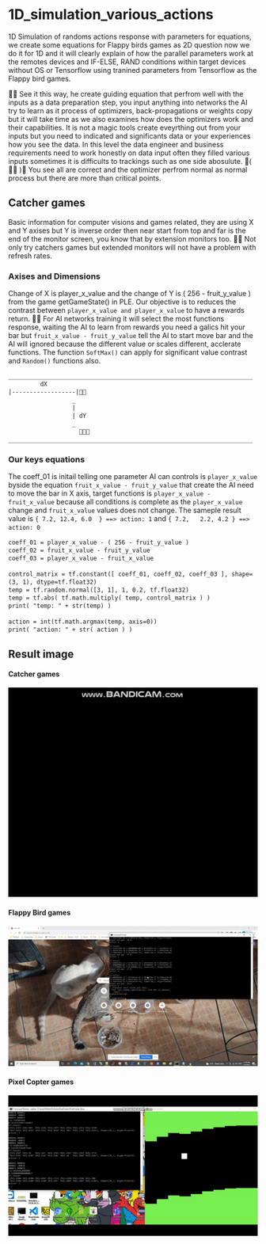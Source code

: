 # 1D_simulation_various_actions
1D Simulation of randoms actions response with parameters for equations, we create some equations for Flappy birds games as 2D question now we do it for 1D and it will clearly explain of how the parallel parameters work at the remotes devices and IF-ELSE, RAND conditions within target devices without OS or Tensorflow using tranined parameters from Tensorflow as the Flappy bird games.

🧸💬 See it this way, he create guiding equation that perfrom well with the inputs as a data preparation step, you input anything into networks the AI try to learn as it process of optimizers, back-propagations or weights copy but it will take time as we also examines how does the optimizers work and their capabilities. It is not a magic tools create eveyrthing out from your inputs but you need to indicated and significants data or your experiences how you see the data. In this level the data engineer and business requirements need to work honestly on data input often they filled various inputs sometimes it is difficults to trackings such as one side abosulute. 💃( 👩‍🏫 )💬 You see all are correct and the optimizer perfrom normal as normal process but there are more than critical points.

## Catcher games ###

Basic information for computer visions and games related, they are using X and Y axises but Y is inverse order then near start from top and far is the end of the monitor screen, you know that by extension monitors too. 🦹💬 Not only try catchers games but extended monitors will not have a problem with refresh rates.


### Axises and Dimensions ###

Change of X is player_x_value and the change of Y is ( 256 - fruit_y_value ) from the game getGameState() in PLE. Our objective is to reduces the contrast between ```player_x_value and player_x_value``` to have a rewards return. 🐑💬 For AI networks training it will select the most functions response, waiting the AI to learn from rewards you need a galics hit your bar but ```fruit_x_value - fruit_y_value``` tell the AI to start move bar and the AI will ignored because the different value or scales different, acclerate functions. The function ```SoftMax()``` can apply for significant value contrast and ```Random()``` functions also.

```
_____________________________________________________________________
         dX
|------------------|🧄💦
                  _
                  |
                  | dY
                  _
                    🐶💦💦
_____________________________________________________________________
```

### Our keys equations ###

The coeff_01 is initail telling one parameter AI can controls is ```player_x_value``` byside the equation ```fruit_x_value - fruit_y_value``` that create the AI need to move the bar in X axis, target functions is ```player_x_value - fruit_x_value``` because all conditions is complete as the ```player_x_value``` change and ```fruit_x_value``` values does not change. The sameple result value is ```{ 7.2, 12.4, 6.0  } ==> action: 1``` and ```{ 7.2,   2.2, 4.2 } ==> action: 0```

```
coeff_01 = player_x_value - ( 256 - fruit_y_value )
coeff_02 = fruit_x_value - fruit_y_value
coeff_03 = player_x_value - fruit_x_value

control_matrix = tf.constant([ coeff_01, coeff_02, coeff_03 ], shape=(3, 1), dtype=tf.float32)
temp = tf.random.normal([3, 1], 1, 0.2, tf.float32)
temp = tf.abs( tf.math.multiply( temp, control_matrix ) )
print( "temp: " + str(temp) )

action = int(tf.math.argmax(temp, axis=0))
print( "action: " + str( action ) )
```



## Result image ##

#### Catcher games ####

![Alt text](https://github.com/jkaewprateep/1D_simulation_various_actions/blob/main/random_catcher.gif?raw=true "Title")


#### Flappy Bird games ###

![Alt text](https://github.com/jkaewprateep/1D_simulation_various_actions/blob/main/FlappyBirds.gif?raw=true "Title")


#### Pixel Copter games ###

![Alt text](https://github.com/jkaewprateep/1D_simulation_various_actions/blob/main/random_copter.gif?raw=true "Title")
